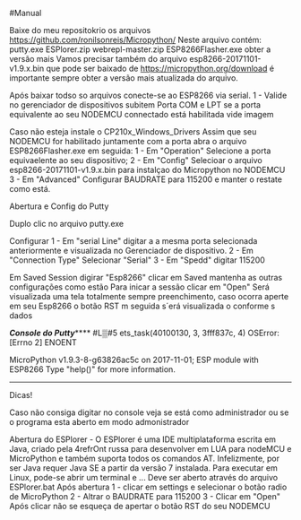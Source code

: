 
#Manual

Baixe do meu repositokrio os arquivos https://github.com/ronilsonreis/Micropython/
Neste arquivo contém:
putty.exe
ESPlorer.zip
webrepl-master.zip
ESP8266Flasher.exe obter a versão mais
Vamos precisar também do arquivo esp8266-20171101-v1.9.x.bin que pode ser baixado de https://micropython.org/download  é importante sempre obter a versão mais atualizada do arquivo.

Após baixar todso so arquivos 
conecte-se ao ESP8266 via serial.
1 - Valide no gerenciador de dispositivos subitem Porta COM e LPT se a porta equivalente ao seu NODEMCU connectado está habilitada vide imagem


Caso não esteja instale o CP210x_Windows_Drivers
Assim que seu NODEMCU for habilitado juntamente com a porta abra o arquivo ESP8266Flasher.exe 
em seguida: 
1 - Em "Operation" Selecione a porta equivaelente ao seu dispositivo;
2 - Em "Config" Selecioar o arquivo esp8266-20171101-v1.9.x.bin para instalçao do Micropython no NODEMCU
3 - Em "Advanced" Configurar BAUDRATE para 115200 e manter o restate como está.

Abertura e Config do Putty

Duplo clic no arquivo putty.exe

Configurar 
  1 - Em "serial Line" digitar a a mesma porta selecionada anteriormente e visualizada no Gerenciador de dispositivo.
  2 - Em "Connection Type" Selecionar "Serial" 
  3 - Em "Spedd" digitar 115200
  
  Em Saved Session digirar "Esp8266" clicar em Saved mantenha as outras configurações como estão
  Para inicar a sessão clicar em "Open"
  Será visualizada uma tela totalmente sempre preenchimento, caso ocorra aperte em seu Esp8266 o botão RST m seguida s´erá visualizada o conforme s dados
  
*****************Console do Putty*********************
#L▒#5 ets_task(40100130, 3, 3fff837c, 4)
OSError: [Errno 2] ENOENT

MicroPython v1.9.3-8-g63826ac5c on 2017-11-01; ESP module with ESP8266
Type "help()" for more information.
>>>
****************************************
Dicas!

Caso não consiga digitar no console veja se está como administrador ou se o programa esta aberto em modo admonistrador

Abertura do ESPlorer  - O ESPlorer é uma IDE multiplataforma escrita em Java, criado pela 4refrOnt russa para desenvolver em LUA para nodeMCU e MicroPython e também suporta todos os comandos AT. Infelizmente, por ser Java requer Java SE a partir da versão 7 instalada. Para executar em Linux, pode-se abrir um terminal e ...
Deve ser aberto através do arquivo  ESPlorer.bat
Após abertura 
1 - clicar em settings e selecionar o botão radio de MicroPython
2 - Altrar o BAUDRATE para 115200
3 - Clicar em "Open"
Após clicar não se esqueça de apertar o botão RST do seu NODEMCU
 


  

